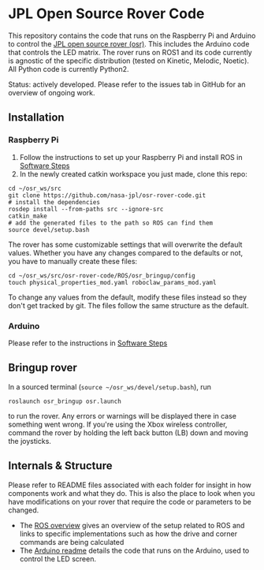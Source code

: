 # JPL Open Source Rover Code

This repository contains the code that runs on the Raspberry Pi and Arduino to control the 
[JPL open source rover (osr)](https://github.com/nasa-jpl/open-source-rover).
This includes the Arduino code that controls the LED matrix.
The rover runs on ROS1 and its code currently is agnostic of the specific distribution 
(tested on Kinetic, Melodic, Noetic). All Python code is currently Python2.

Status: actively developed. Please refer to the issues tab in GitHub for an overview of ongoing work.

## Installation

### Raspberry Pi

1. Follow the instructions to set up your Raspberry Pi and install ROS in 
[Software Steps](https://github.com/nasa-jpl/open-source-rover/blob/master/Software/Software%20Steps.pdf)
2. In the newly created catkin workspace you just made, clone this repo:
```commandline
cd ~/osr_ws/src
git clone https://github.com/nasa-jpl/osr-rover-code.git
# install the dependencies
rosdep install --from-paths src --ignore-src
catkin_make
# add the generated files to the path so ROS can find them
source devel/setup.bash
```

The rover has some customizable settings that will overwrite the default values. Whether you have any changes compared to the defaults or not, you have to manually create these files:
```
cd ~/osr_ws/src/osr-rover-code/ROS/osr_bringup/config
touch physical_properties_mod.yaml roboclaw_params_mod.yaml
```
To change any values from the default, modify these files instead so they don't get tracked by git. The files follow the same structure as the default.

### Arduino

Please refer to the instructions in 
[Software Steps](https://github.com/nasa-jpl/open-source-rover/blob/master/Software/Software%20Steps.pdf)

## Bringup rover

In a sourced terminal (`source ~/osr_ws/devel/setup.bash`), run

```commandline
roslaunch osr_bringup osr.launch
```
to run the rover.
Any errors or warnings will be displayed there in case something went wrong. If you're using the Xbox wireless controller,
command the rover by holding the left back button (LB) down and moving the joysticks.

## Internals & Structure

Please refer to README files associated with each folder for insight in how components work and what they do. 
This is also the place to look when you have modifications on your rover that require the code or parameters to be
changed.

* The [ROS overview](ROS/README.md) gives an overview of the setup related to ROS and links to specific implementations
such as how the drive and corner commands are being calculated
* The [Arduino readme](Arduino/README.md) details the code that runs on the Arduino, used to control the LED screen.
